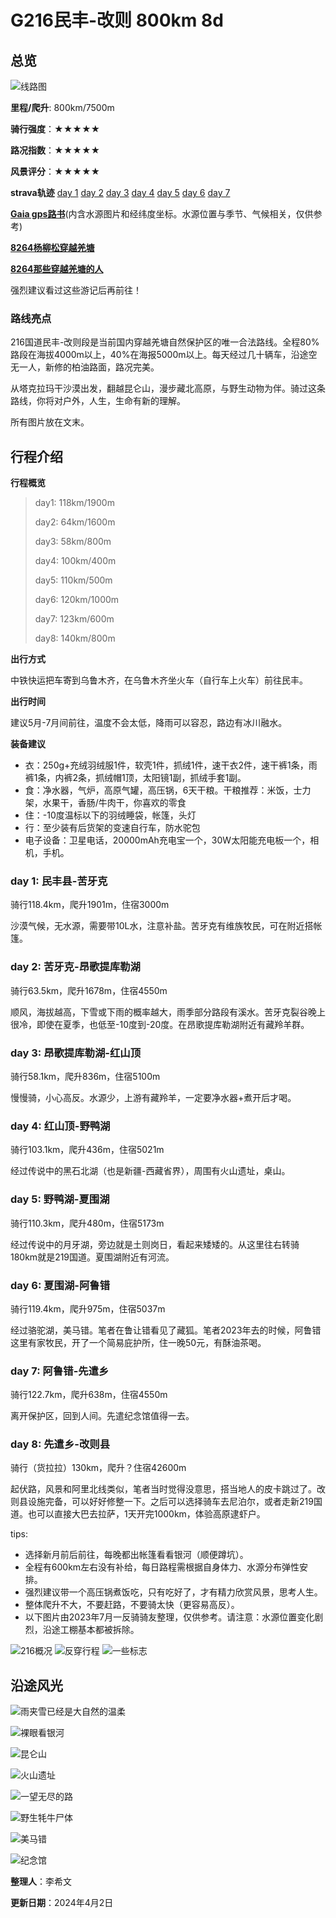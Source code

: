 # G216民丰-改则 800km 8d

## 总览

![线路图](https://i.imgur.com/VRp3mho.jpeg)

**里程/爬升**: 800km/7500m

**骑行强度**：★★★★★&#x20;

**路况指数**：★★★★★&#x20;

**风景评分**：★★★★★

**strava轨迹** [day 1](https://www.strava.com/activities/9473492592) [day 2](https://www.strava.com/activities/9473497866) [day 3](https://www.strava.com/activities/9473502175) [day 4](https://www.strava.com/activities/9473508186) [day 5](https://www.strava.com/activities/9473513608) [day 6](https://www.strava.com/activities/9473521436) [day 7](https://www.strava.com/activities/9473527156)

[**Gaia gps路书**](https://www.gaiagps.com/map/?loc=4.8/78.9774/35.8805\&pubLink=sTsWFZCXOmP9j4CDkNw3FIPp\&folderId=22441441-d31a-4450-bee1-bc389f556934)(内含水源图片和经纬度坐标。水源位置与季节、气候相关，仅供参考)

[**8264杨柳松穿越羌塘**](https://bbs.8264.com/thread-512349-1-1.html)

[**8264那些穿越羌塘的人**](https://m.8264.com/thread-5464457-1.html)

强烈建议看过这些游记后再前往！

### 路线亮点

216国道民丰-改则段是当前国内穿越羌塘自然保护区的唯一合法路线。全程80%路段在海拔4000m以上，40%在海报5000m以上。每天经过几十辆车，沿途空无一人，新修的柏油路面，路况完美。

从塔克拉玛干沙漠出发，翻越昆仑山，漫步藏北高原，与野生动物为伴。骑过这条路线，你将对户外，人生，生命有新的理解。

所有图片放在文末。

## 行程介绍

**行程概览**

> day1: 118km/1900m&#x20;
>
> day2: 64km/1600m&#x20;
>
> day3: 58km/800m&#x20;
>
> day4: 100km/400m&#x20;
>
> day5: 110km/500m&#x20;
>
> day6: 120km/1000m&#x20;
>
> day7: 123km/600m&#x20;
>
> day8: 140km/800m

**出行方式**

中铁快运把车寄到乌鲁木齐，在乌鲁木齐坐火车（自行车上火车）前往民丰。

**出行时间**

建议5月-7月间前往，温度不会太低，降雨可以容忍，路边有冰川融水。

**装备建议**

* 衣：250g+充绒羽绒服1件，软壳1件，抓绒1件，速干衣2件，速干裤1条，雨裤1条，内裤2条，抓绒帽1顶，太阳镜1副，抓绒手套1副。
* 食：净水器，气炉，高原气罐，高压锅，6天干粮。干粮推荐：米饭，士力架，水果干，香肠/牛肉干，你喜欢的零食
* 住：-10度温标以下的羽绒睡袋，帐篷，头灯
* 行：至少装有后货架的变速自行车，防水驼包
* 电子设备：卫星电话，20000mAh充电宝一个，30W太阳能充电板一个，相机，手机。

### day 1: 民丰县-苦牙克

骑行118.4km，爬升1901m，住宿3000m

沙漠气候，无水源，需要带10L水，注意补盐。苦牙克有维族牧民，可在附近搭帐篷。

### day 2: 苦牙克-昂歌提库勒湖

骑行63.5km，爬升1678m，住宿4550m

顺风，海拔越高，下雪或下雨的概率越大，雨季部分路段有溪水。苦牙克裂谷晚上很冷，即使在夏季，也低至-10度到-20度。在昂歌提库勒湖附近有藏羚羊群。

### day 3: 昂歌提库勒湖-红山顶

骑行58.1km，爬升836m，住宿5100m

慢慢骑，小心高反。水源少，上游有藏羚羊，一定要净水器+煮开后才喝。

### day 4: 红山顶-野鸭湖

骑行103.1km，爬升436m，住宿5021m

经过传说中的黑石北湖（也是新疆-西藏省界），周围有火山遗址，桌山。

### day 5: 野鸭湖-夏围湖

骑行110.3km，爬升480m，住宿5173m

经过传说中的月牙湖，旁边就是土则岗日，看起来矮矮的。从这里往右转骑180km就是219国道。夏围湖附近有河流。

### day 6: 夏围湖-阿鲁错

骑行119.4km，爬升975m，住宿5037m

经过骆驼湖，美马错。笔者在鲁让错看见了藏狐。笔者2023年去的时候，阿鲁错这里有家牧民，开了一个简易庇护所，住一晚50元，有酥油茶喝。

### day 7: 阿鲁错-先遣乡

骑行122.7km，爬升638m，住宿4550m

离开保护区，回到人间。先遣纪念馆值得一去。

### day 8: 先遣乡-改则县

骑行（货拉拉）130km，爬升？住宿42600m

起伏路，风景和阿里北线类似，笔者当时觉得没意思，搭当地人的皮卡跳过了。改则县设施完备，可以好好修整一下。之后可以选择骑车去尼泊尔，或者走新219国道。也可以直接大巴去拉萨，1天开完1000km，体验高原逮虾户。

tips:

* 选择新月前后前往，每晚都出帐篷看看银河（顺便蹲坑）。
* 全程有600km左右没有补给，每日路程需根据自身体力、水源分布弹性安排。
* 强烈建议带一个高压锅煮饭吃，只有吃好了，才有精力欣赏风景，思考人生。
* 整体爬升不大，不要赶路，不要骑太快（更容易高反）。
* 以下图片由2023年7月一反骑骑友整理，仅供参考。请注意：水源位置变化剧烈，沿途工棚基本都被拆除。

![216概况](https://i.imgur.com/e2ftho8.jpeg) ![反穿行程](https://i.imgur.com/aQA9TaK.jpeg) ![一些标志](https://i.imgur.com/WLivVAj.jpeg)

## 沿途风光

![雨夹雪已经是大自然的温柔](https://i.imgur.com/C1Dcqi4.jpeg)

![裸眼看银河](https://i.imgur.com/DPErnjv.jpeg)

![昆仑山](https://i.imgur.com/0o2lXpD.jpeg)

![火山遗址](https://i.imgur.com/zmOLOMj.jpeg)

![一望无尽的路](https://i.imgur.com/QmtYfGw.jpeg)

![野生牦牛尸体](https://i.imgur.com/jrHgSzv.jpeg)

![美马错](https://i.imgur.com/o7aQyyB.jpeg)

![纪念馆](https://i.imgur.com/HsTk3rz.jpeg)



**整理人**：李希文&#x20;

**更新日期**：2024年4月2日
